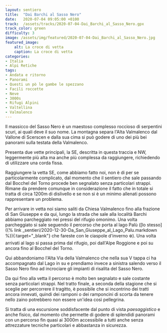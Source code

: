 ```yaml
---
layout: sentiero
title:  "Dai Barchi al Sasso Nero"
date:   2020-07-04 09:05:00 +0100
track:  /assets/tracks/2020-07-04-Dai_Barchi_al_Sasso_Nero.gpx
track_color: green
difficulty: 3
image: /assets/img/featured/2020-07-04-Dai_Barchi_al_Sasso_Nero.jpg
featured_image:
    alt: La croce di vetta
    caption: La croce di vetta
categories:
- Italia
- Alpi Retiche
tags:
- Andata e ritorno
- Panorami
- Questi un pò le gambe le spezzano
- Facili roccette
- Neve
- 3000s
- Rifugi Alpini
- Valtellina
- Valmalenco
---
```


Il massicco del Sasso Nero è un maestoso complesso roccioso di serpentini scuri, ai quali deve il suo nome. La montagna separa l'Alta Valmalenco dal Vallone di Scerscen e dalla sua cima si può godere di uno dei più bei panorami sulla testata della Valmalenco.

Presenta due vette principali, la SE, descritta in questa traccia e NW, leggermente più alta ma anche più complessa da raggiungere, richiedendo di utilizzare una corda fissa.

Raggiungere la vetta SE, come abbiamo fatto noi, non è di per se particolarmente complicato, dal momento che il sentiero che sale passando dal Bocchel del Torno procede ben segnalato senza particolari strappi. Rimane da prendere comunque in considerazione il fatto che in totale si tratta di circa 1200m di dislivello e se non si è un minimo allenati possono rappresentare un problema.

Per arrivare in vetta noi siamo saliti da Chiesa Valmalenco fino alla frazione di San Giuseppe e da qui, lungo la strada che sale alla località Barchi abbiamo parcheggiato nei pressi del rifugio omonimo.
Una volta parcheggiato si sale seguendo il percorso che porta al lago Palù ([lo stesso]({% link _sentieri/2020-12-30-Da_San_Giuseppe_al_Lago_Palu.markdown %}){:target="_blank"} che fareste con le ciaspole d'inverno :snowflake:). Una volta arrivati al lago si passa prima dal rifugio, poi dall'Alpe Roggione e poi su ancora fino al Bocchel del Torno.

Qui abbandoniamo l'Alta Via della Valmalenco che nella sua V tappa ci ha accompagnato dal Lago in su e prendiamo invece a sinistra salendo verso il Sasso Nero fino ad incrociare gli impianti di risalita del Sasso Nero.

Da qui fino alla vetta il percorso è molto ben segnalato e sale costante senza particolari strappi. Nel tratto finale, a seconda della stagione che si sceglie per percorrere il tragitto, è possibile che si incontrino dei tratti ancora innevati, quindi dei ramponi o dei ramponcini di scorta da tenere nello zaino potrebbero non essere un'idea così pellegrina.

Si tratta di una escursione soddisfacente dal punto di vista _paesaggistico_ e anche fisico, dal momento che permette di godere di splendidi panorami con un percorso fin quasi ai 3000m accessibile a tutti anche senza attrezzature tecniche particolari e abbastanza in sicurezza.